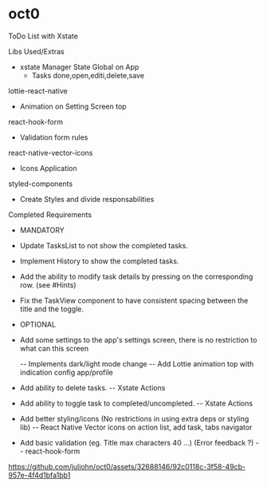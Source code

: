 # oct0
 ToDo List with Xstate

Libs Used/Extras

- xstate Manager State Global on App 
  - Tasks done,open,editi,delete,save
  
lottie-react-native
 - Animation on Setting Screen top
    
react-hook-form
 - Validation form rules

react-native-vector-icons
  - Icons Application
  
styled-components
 - Create Styles and divide responsabilities

Completed Requirements
 - MANDATORY
 - Update TasksList to not show the completed tasks.
 - Implement History to show the completed tasks.
 - Add the ability to modify task details by pressing on the corresponding row. (see #Hints)
 - Fix the TaskView component to have consistent spacing between the title and the toggle.

 - OPTIONAL
 - Add some settings to the app's settings screen, there is no restriction to what can this screen
   
   -- Implements dark/light mode change
   -- Add Lottie animation top with indication config app/profile
   
 - Add ability to delete tasks.
    -- Xstate Actions
   
 - Add ability to toggle task to completed/uncompleted.
   -- Xstate Actions
   
 - Add better styling/icons (No restrictions in using extra deps or styling lib)
    -- React Native Vector icons on action list, add task, tabs navigator
   
 - Add basic validation (eg. Title max characters 40 ...) (Error feedback ?) 
    -- react-hook-form
    

https://github.com/juliohn/oct0/assets/32688146/92c0118c-3f58-49cb-957e-4f4d1bfa1bb1

